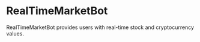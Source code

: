# RealTimeMarketBot
RealTimeMarketBot provides users with real-time stock and cryptocurrency values.
